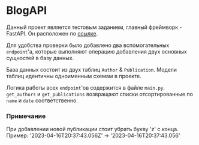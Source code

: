 # BlogAPI
Данный проект является тестовым заданием, главный фреймворк - FastAPI. 
Он расположен по [ссылке](https://blogapi-app.onrender.com/docs#/).

Для удобства проверки было добавлено два вспомогательных `endpoint`'a,
которые выполняют операцию добавления двух основных сущностей в базу данных.

База данных состоит из двух таблиц `Author` & `Publication`. Модели таблиц идентичны одноименным схемам в проекте.

Логика работы всех `endpoint`'ов содержится в файле `main.py`.
`get_authors` и `get_publications` возвращают списки отсортированные по `name` и `date` соответственно.

### Примечание
При добавлении новой публикации стоит убрать букву 'z' c конца. \
Пример: '2023-04-16T20:37:43.056Z' -> '2023-04-16T20:37:43.056'